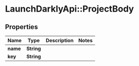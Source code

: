 # LaunchDarklyApi::ProjectBody

## Properties
Name | Type | Description | Notes
------------ | ------------- | ------------- | -------------
**name** | **String** |  | 
**key** | **String** |  | 


